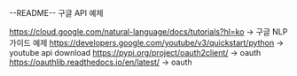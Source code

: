 --README--
구글 API 예제

https://cloud.google.com/natural-language/docs/tutorials?hl=ko -> 구글 NLP 가이드 예제
https://developers.google.com/youtube/v3/quickstart/python -> youtube api download
https://pypi.org/project/oauth2client/ -> oauth
https://oauthlib.readthedocs.io/en/latest/ -> oauth